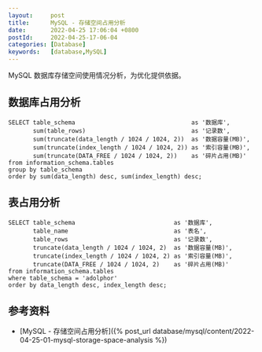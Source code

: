 ```yaml
---
layout:     post
title:      MySQL - 存储空间占用分析
date:       2022-04-25 17:06:04 +0800
postId:     2022-04-25-17-06-04
categories: [Database]
keywords:   [database,MySQL]
---
```


MySQL 数据库存储空间使用情况分析，为优化提供依据。

## 数据库占用分析
```mysql
SELECT table_schema                                 as '数据库',
       sum(table_rows)                              as '记录数',
       sum(truncate(data_length / 1024 / 1024, 2))  as '数据容量(MB)',
       sum(truncate(index_length / 1024 / 1024, 2)) as '索引容量(MB)',
       sum(truncate(DATA_FREE / 1024 / 1024, 2))    as '碎片占用(MB)'
from information_schema.tables
group by table_schema
order by sum(data_length) desc, sum(index_length) desc;
```

## 表占用分析
```mysql
SELECT table_schema                            as '数据库',
       table_name                              as '表名',
       table_rows                              as '记录数',
       truncate(data_length / 1024 / 1024, 2)  as '数据容量(MB)',
       truncate(index_length / 1024 / 1024, 2) as '索引容量(MB)',
       truncate(DATA_FREE / 1024 / 1024, 2)    as '碎片占用(MB)'
from information_schema.tables
where table_schema = 'adolphor'
order by data_length desc, index_length desc;
```

## 参考资料
* [MySQL - 存储空间占用分析]({% post_url database/mysql/content/2022-04-25-01-mysql-storage-space-analysis %})
